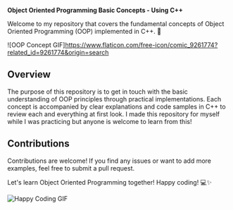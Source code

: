 **Object Oriented Programming Basic Concepts - Using C++**

Welcome to my repository that covers the fundamental concepts of Object Oriented Programming (OOP) implemented in C++. 🎉

![OOP Concept GIF]https://www.flaticon.com/free-icon/comic_9261774?related_id=9261774&origin=search

## Overview

The purpose of this repository is to get in touch with the basic understanding of OOP principles through practical implementations. Each concept is accompanied by clear explanations and code samples in C++ to review each and everything at first look. I made this repository for myself while I was practicing but anyone is welcome to learn from this!

## Contributions

Contributions are welcome! If you find any issues or want to add more examples, feel free to submit a pull request.

Let's learn Object Oriented Programming together! Happy coding! 💻✨

![Happy Coding GIF](https://media.giphy.com/media/13HgwGsXF0aiGY/giphy.gif)
